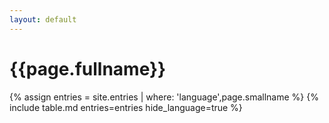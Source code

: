 ```yaml
---
layout: default
---
```

<h1>{{page.fullname}}</h1>
{% assign entries = site.entries | where: 'language',page.smallname %}
{% include table.md entries=entries hide_language=true %}